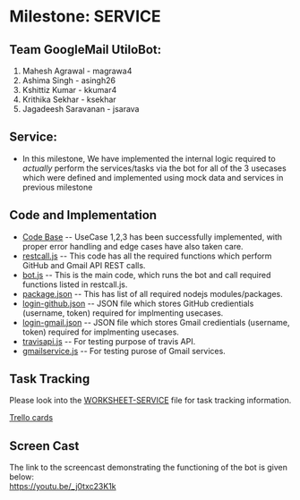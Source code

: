 # Milestone: SERVICE

## Team GoogleMail UtiloBot:
1. Mahesh Agrawal      - magrawa4
2. Ashima Singh        - asingh26
3. Kshittiz Kumar      - kkumar4
4. Krithika Sekhar     - ksekhar
5. Jagadeesh Saravanan - jsarava


## Service:
* In this milestone, We have implemented the internal logic required to *actually* perform the services/tasks via the bot for all of the 3 
usecases which were defined and implemented using mock data and services in previous milestone


## Code and Implementation
* [Code Base](https://github.ncsu.edu/magrawa4/CSC510-Project/tree/master/src_service)         -- UseCase 1,2,3 has been successfully implemented, with proper error handling and edge cases have also taken care.
* [restcall.js](https://github.ncsu.edu/magrawa4/CSC510-Project/blob/master/src_service/restcall.js)       -- This code has all the required functions which perform GitHub and Gmail API REST calls.
* [bot.js](https://github.ncsu.edu/magrawa4/CSC510-Project/blob/master/src_service/bot.js)            -- This is the main code, which runs the bot and call required functions listed in restcall.js.
* [package.json](https://github.ncsu.edu/magrawa4/CSC510-Project/blob/master/src_service/package.json)      -- This has list of all required nodejs modules/packages.
* [login-github.json](https://github.ncsu.edu/magrawa4/CSC510-Project/blob/master/src_service/login-github.json) -- JSON file which stores GitHub credientials (username, token) required for implmenting usecases.
* [login-gmail.json](https://github.ncsu.edu/magrawa4/CSC510-Project/blob/master/src_service/login-gmail.json)  -- JSON file which stores Gmail credientials (username, token) required for implmenting usecases.
* [travisapi.js](https://github.ncsu.edu/magrawa4/CSC510-Project/blob/master/src_service/travisapi.js)      -- For testing purpose of travis API.
* [gmailservice.js](https://github.ncsu.edu/magrawa4/CSC510-Project/blob/master/src_service/gmailservice.js)   -- For testing purose of Gmail services.

## Task Tracking
Please look into the [WORKSHEET-SERVICE](https://github.ncsu.edu/magrawa4/CSC510-Project/blob/master/WORKSHEET-SERVICE.md) file for task tracking information.  

[Trello cards](https://trello.com/utilobot)

## Screen Cast
The link to the screencast demonstrating the functioning of the bot is given below:  
https://youtu.be/_j0txc23K1k 
